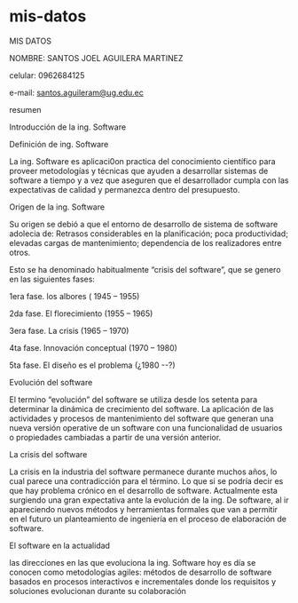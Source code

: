 # mis-datos
MIS DATOS

NOMBRE: SANTOS JOEL AGUILERA MARTINEZ

celular: 0962684125

e-mail: santos.aguileram@ug.edu.ec

resumen 

Introducción de la ing. Software

Definición de ing. Software 

La ing. Software es aplicaci0on practica del conocimiento científico para proveer metodologías y técnicas que ayuden a desarrollar sistemas de software a tiempo y a vez que aseguren que el desarrollador cumpla con las expectativas de calidad y permanezca dentro del presupuesto. 

Origen de la ing. Software 

Su origen se debió a que el entorno de desarrollo de sistema de software adolecia de:
Retrasos considerables en la planificación; poca productividad; elevadas cargas de mantenimiento; dependencia de los realizadores entre otros.

Esto se ha denominado habitualmente “crisis del software”, que se genero en las siguientes fases:

1era fase. los albores ( 1945 – 1955)

2da fase. El florecimiento (1955 – 1965)

3era fase. La crisis (1965 – 1970)

4ta fase. Innovación conceptual (1970 – 1980)

5ta fase. El diseño es el problema (¿1980 --?)

Evolución del software

El termino “evolución” del software se utiliza desde los setenta para determinar la dinámica de crecimiento del software. La aplicación de las actividades y procesos de mantenimiento del software que generan una nueva versión operative de un software con una funcionalidad de usuarios o propiedades cambiadas a partir de una versión anterior.

La crisis del software

La crisis en la industria del software permanece durante muchos años, lo cual parece una contradicción para el término. Lo que si se podría decir es que hay problema crónico en el desarrollo de software.
Actualmente esta surgiendo una gran expectativa ante la evolución de la ing. De software, al ir apareciendo nuevos métodos y herramientas formales que van a permitir en el futuro un planteamiento de ingeniería en el proceso de elaboración de software.

El software en la actualidad 

las direcciones en las que evoluciona la ing. Software hoy es día se conocen como metodologías agiles: métodos de desarrollo de software basados en procesos interactivos e incrementales donde los requisitos y soluciones evolucionan durante su colaboración 
